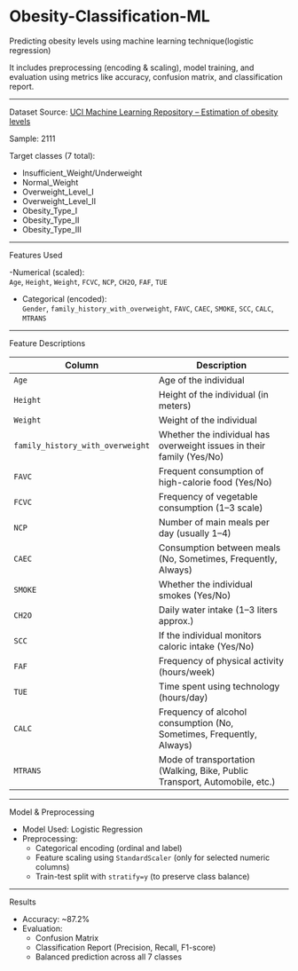 # Obesity-Classification-ML
Predicting obesity levels using machine learning technique(logistic regression)

It includes preprocessing (encoding & scaling), model training, and evaluation using metrics like accuracy, confusion matrix, and classification report.

---

Dataset
Source: [UCI Machine Learning Repository – Estimation of obesity levels](https://archive.ics.uci.edu/dataset/544/estimation+of+obesity+levels+based+on+eating+habits+and+physical+condition)

Sample: 2111 

Target classes (7 total):
  - Insufficient_Weight/Underweight
  - Normal_Weight
  - Overweight_Level_I
  - Overweight_Level_II
  - Obesity_Type_I
  - Obesity_Type_II
  - Obesity_Type_III

---

 Features Used

-Numerical (scaled):  
  `Age`, `Height`, `Weight`, `FCVC`, `NCP`, `CH2O`, `FAF`, `TUE`
  
- Categorical (encoded):  
  `Gender`, `family_history_with_overweight`, `FAVC`, `CAEC`, `SMOKE`, `SCC`, `CALC`, `MTRANS`

---

Feature Descriptions

| Column                          | Description                                                                  |
|----------------------------------|-----------------------------------------------------------------------------|
| `Age`                            | Age of the individual                                                       |
| `Height`                         | Height of the individual (in meters)                                        |
| `Weight`                         | Weight of the individual                                                    |
| `family_history_with_overweight`| Whether the individual has overweight issues in their family (Yes/No)        |
| `FAVC`                           | Frequent consumption of high-calorie food (Yes/No)                          |
| `FCVC`                           | Frequency of vegetable consumption (1–3 scale)                              |
| `NCP`                            | Number of main meals per day (usually 1–4)                                  | 
| `CAEC`                           | Consumption between meals (No, Sometimes, Frequently, Always)               |
| `SMOKE`                          | Whether the individual smokes (Yes/No)                                      |
| `CH2O`                           | Daily water intake (1–3 liters approx.)                                     |
| `SCC`                            | If the individual monitors caloric intake (Yes/No)                          |
| `FAF`                            | Frequency of physical activity (hours/week)                                 |
| `TUE`                            | Time spent using technology (hours/day)                                     |
| `CALC`                           | Frequency of alcohol consumption (No, Sometimes, Frequently, Always)        |
| `MTRANS`                         | Mode of transportation (Walking, Bike, Public Transport, Automobile, etc.)  |

---

 Model & Preprocessing

- Model Used: Logistic Regression  
- Preprocessing:
  - Categorical encoding (ordinal and label)
  - Feature scaling using `StandardScaler` (only for selected numeric columns)
  - Train-test split with `stratify=y` (to preserve class balance)

---

 Results

- Accuracy: ~87.2%
- Evaluation:
  - Confusion Matrix  
  - Classification Report (Precision, Recall, F1-score)  
  - Balanced prediction across all 7 classes

